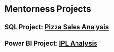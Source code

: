 # Mentorness Projects


## SQL Project: [Pizza Sales Analysis](https://github.com/Ananya-Foujdar05/Pizza-sales-Analysis2)

## Power BI Project: [IPL Analysis](https://github.com/Ananya-Foujdar05/IPL-Analysis)
